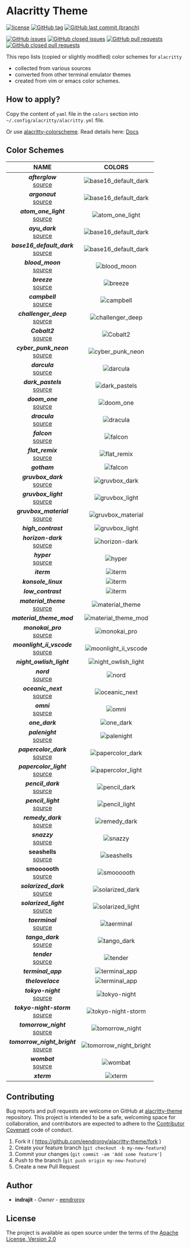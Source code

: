 # Alacritty Theme

[![license](https://img.shields.io/github/license/eendroroy/alacritty-theme.svg)](https://github.com/eendroroy/alacritty-theme/blob/master/LICENSE)
[![GitHub tag](https://img.shields.io/github/tag/eendroroy/alacritty-theme.svg)](https://github.com/eendroroy/alacritty-theme/tags)
[![GitHub last commit (branch)](https://img.shields.io/github/last-commit/eendroroy/alacritty-theme/master.svg)](https://github.com/eendroroy/alacritty-theme)

[![GitHub issues](https://img.shields.io/github/issues/eendroroy/alacritty-theme.svg)](https://github.com/eendroroy/alacritty-theme/issues)
[![GitHub closed issues](https://img.shields.io/github/issues-closed/eendroroy/alacritty-theme.svg)](https://github.com/eendroroy/alacritty-theme/issues?q=is%3Aissue+is%3Aclosed)
[![GitHub pull requests](https://img.shields.io/github/issues-pr/eendroroy/alacritty-theme.svg)](https://github.com/eendroroy/alacritty-theme/pulls)
[![GitHub closed pull requests](https://img.shields.io/github/issues-pr-closed/eendroroy/alacritty-theme.svg)](https://github.com/eendroroy/alacritty-theme/pulls?q=is%3Apr+is%3Aclosed)

This repo lists (copied or slightly modified) color schemes for `alacritty`

- collected from various sources
- converted from other terminal emulator themes
- created from vim or emacs color schemes.

## How to apply?

Copy the content of `yaml` file in the `colors` section into `~/.config/alacritty/alacritty.yml` file.

Or use [alacritty-colorscheme](https://github.com/toggle-corp/alacritty-colorscheme). Read details here: [Docs](https://github.com/toggle-corp/alacritty-colorscheme/blob/master/README.md)

## Color Schemes

|                                                                        NAME                                                                        |COLORS|
|:--------------------------------------------------------------------------------------------------------------------------------------------------:|:---:|
|                                    **_afterglow_**<br>[source](https://github.com/YabataDesign/afterglow-theme)                                    |![base16_default_dark](images/afterglow.png)|
|                                      **_argonaut_**<br>[source](https://github.com/pwaleczek/Argonaut-theme)                                       |![base16_default_dark](images/argonaut.png)|
|                   **_atom_one_light_**<br>[source](https://github.com/dexpota/kitty-themes/blob/master/themes/AtomOneLight.conf)                   |![atom_one_light](images/atom_one_light.png)|
|                                        **_ayu_dark_**<br>[source](https://github.com/ayu-theme/ayu-colors)                                         |![base16_default_dark](images/ayu_dark.png)|
|                                   **_base16_default_dark_**<br>[source](https://github.com/chriskempson/base16)                                    |![base16_default_dark](images/base16_default_dark.png)|
|                                          **_blood_moon_**<br>[source](https://github.com/dguo/blood-moon)                                          |![blood_moon](images/blood_moon.png)|
|                                              **_breeze_**<br>[source](https://github.com/KDE/breeze)                                               |![breeze](images/breeze.png)|
|              **_campbell_**<br>[source](https://blogs.msdn.microsoft.com/commandline/2017/08/02/updating-the-windows-console-colors)               |![campbell](images/campbell.png)|
|                               **_challenger_deep_**<br>[source](https://github.com/challenger-deep-theme/alacritty)                                |![challenger_deep](images/challenger_deep.png)|
|                                  **_Cobalt2_**<br>[source](https://github.com/wesbos/cobalt2/tree/master/Cobalt2)                                  |![Cobalt2](images/Cobalt2.png)|
|                                  **_cyber_punk_neon_**<br>[source](https://github.com/Roboron3042/Cyberpunk-Neon)                                  |![cyber_punk_neon](images/cyber_punk_neon.png)|
|                                                **_darcula_**<br>[source](https://draculatheme.com)                                                 |![darcula](images/darcula.png)|
|         **_dark_pastels_**<br>[source](https://invent.kde.org/utilities/konsole/-/blob/master/data/color-schemes/DarkPastels.colorscheme)          |![dark_pastels](images/dark_pastels.png)|
|                                     **_doom_one_**<br>[source](https://github.com/hlissner/emacs-doom-themes)                                      |![doom_one](images/doom_one.png)|
|                                                **_dracula_**<br>[source](https://draculatheme.com)                                                 |![dracula](images/dracula.png)|
|                                            **_falcon_**<br>[source](https://github.com/fenetikm/falcon)                                            |![falcon](images/falcon.png)|
|                          **_flat_remix_**<br>[source](https://github.com/Mayccoll/Gogh/blob/master/themes/flat-remix.sh)                           |![flat_remix](images/flat_remix.png)|
|                                                                    **_gotham_**                                                                    |![falcon](images/gotham.png)|
|                                         **_gruvbox_dark_**<br>[source](https://github.com/morhetz/gruvbox)                                         |![gruvbox_dark](images/gruvbox_dark.png)|
|                                        **_gruvbox_light_**<br>[source](https://github.com/morhetz/gruvbox)                                         |![gruvbox_light](images/gruvbox_light.png)|
|                                  **_gruvbox_material_**<br>[source](https://github.com/sainnhe/gruvbox-material)                                   |![gruvbox_material](images/gruvbox_material.png)|
|                                                                **_high_contrast_**                                                                 |![gruvbox_light](images/high_contrast.png)|
|                                  **_horizon-dark_**<br>[source](https://github.com/jolaleye/horizon-theme-vscode)                                  |![horizon-dark](images/horizon-dark.png)|
|                                                     **_hyper_**<br>[source](https://hyper.is)                                                      |![hyper](images/hyper.png)|
|                                                                    **_iterm_**                                                                     |![iterm](images/iterm.png)|
|                                                                **_konsole_linux_**                                                                 |![iterm](images/konsole_linux.png)|
|                                                                 **_low_contrast_**                                                                 |![iterm](images/low_contrast.png)|
|                                  **_material_theme_**<br>[source](https://github.com/equinusocio/material-theme)                                   |![material_theme](images/material_theme.png)|
|                                                              **_material_theme_mod_**                                                              |![material_theme_mod](images/material_theme_mod.png)|
|                              **_monokai_pro_**<br>[source](https://gist.github.com/AlphaTechnolog/d1d5f6557f77f71519cb5713268da7dd)                |![monokai_pro](images/monokai_pro.png)|
|                              **_moonlight_ii_vscode_**<br>[source](https://github.com/atomiks/moonlight-vscode-theme)                              |![moonlight_ii_vscode](images/moonlight_ii_vscode.png)|
|                                                              **_night_owlish_light_**                                                              |![night_owlish_light](images/night_owlish_light.png)|
|                                          **_nord_**<br>[source](https://github.com/arcticicestudio/nord)                                           |![nord](images/nord.png)|
|                              **_oceanic_next_**<br>[source](https://github.com/voronianski/oceanic-next-color-scheme)                              |![oceanic_next](images/oceanic_next.png)|
|                                         **_omni_**<br>[source](https://github.com/getomni/alacritty/blob/main/omni.yml)                                         |![omni](images/omni.png)|
|                                                                   **_one_dark_**                                                                   |![one_dark](images/one_dark.png)|
|                                   **_palenight_**<br>[source](https://github.com/JonathanSpeek/palenight-iterm2)                                   |![palenight](images/palenight.png)|s
|              **_papercolor_dark_**<br>[source](https://github.com/NLKNguyen/papercolor-theme/blob/master/colors/PaperColor.vim#L126)               |![papercolor_dark](images/papercolor_dark.png)|
|              **_papercolor_light_**<br>[source](https://github.com/NLKNguyen/papercolor-theme/blob/master/colors/PaperColor.vim#L36)               |![papercolor_light](images/papercolor_light.png)|
|                                    **_pencil_dark_**<br>[source](https://github.com/mattly/iterm-colors-pencil)                                    |![pencil_dark](images/pencil_dark.png)|
|                                   **_pencil_light_**<br>[source](https://github.com/mattly/iterm-colors-pencil)                                    |![pencil_light](images/pencil_light.png)|
|                                   **_remedy_dark_**<br>[source](https://github.com/robertrossmann/vscode-remedy)                                   |![remedy_dark](images/remedy_dark.png)|
|                                       **_snazzy_**<br>[source](https://github.com/sindresorhus/hyper-snazzy)                                       |![snazzy](images/snazzy.png)|
|          **seashells**<br>[source](https://raw.githubusercontent.com/mbadolato/iTerm2-Color-Schemes/master/schemes/SeaShells.itermcolors)          |![seashells](images/seashells.png)|
| **smoooooth**<br>[source](https://github.com/gnachman/iTerm2/blob/33945e63ad48ed80d6cc1adf7cbeb663217652d2/plists/ColorPresets.plist#L4345-L4685)  |![smoooooth](images/smoooooth.png)|
|                                       **_solarized_dark_**<br>[source](http://ethanschoonover.com/solarized)                                       |![solarized_dark](images/solarized_dark.png)|
|                                      **_solarized_light_**<br>[source](http://ethanschoonover.com/solarized)                                       |![solarized_light](images/solarized_light.png)|
|                                     **_taerminal_**<br>[source](https://github.com/cozywigwam/iterm-taerminal)                                     |![taerminal](images/taerminal.png)|
|   **_tango_dark_**<br>[source](https://github.com/GNOME/gnome-terminal/blob/18939a24d21d6b7c6edd57a00a3a8a48f3aecec5/src/profile-editor.c#L213)    |![tango_dark](images/tango_dark.png)|
|                                      **_tender_**<br>[source](https://github.com/huyvohcmc/tender-alacritty)                                       |![tender](images/tender.png)|
|                                                                 **_terminal_app_**                                                                 |![terminal_app](images/terminal_app.png)|
|                                                                 **_thelovelace_**                                                                  |![terminal_app](images/thelovelace.png)|
|                              **_tokyo-night_**<br>[source](https://github.com/zatchheems/tokyo-night-alacritty-theme)                              |![tokyo-night](images/tokyo-night.png)|
|                           **_tokyo-night-storm_**<br>[source](https://github.com/zatchheems/tokyo-night-alacritty-theme)                           |![tokyo-night-storm](images/tokyo-night-storm.png)|
|                                  **_tomorrow_night_**<br>[source](https://github.com/ChrisKempson/Tomorrow-Theme)                                  |![tomorrow_night](images/tomorrow_night.png)|
|                              **_tomorrow_night_bright_**<br>[source](https://github.com/ChrisKempson/Tomorrow-Theme)                               |![tomorrow_night_bright](images/tomorrow_night_bright.png)|
|                                         **_wombat_**<br>[source](https://github.com/djoyner/iTerm2-wombat)                                         |![wombat](images/wombat.png)|
|                                                                    **_xterm_**                                                                     |![xterm](images/xterm.png)|


## Contributing

Bug reports and pull requests are welcome on GitHub at [alacritty-theme](https://github.com/eendroroy/alacritty-theme)
repository. This project is intended to be a safe, welcoming space for collaboration, and contributors are expected to
adhere to the [Contributor Covenant](http://contributor-covenant.org) code of conduct.

  1. Fork it ( https://github.com/eendroroy/alacritty-theme/fork )
  1. Create your feature branch (`git checkout -b my-new-feature`)
  1. Commit your changes (`git commit -am 'Add some feature'`)
  1. Push to the branch (`git push origin my-new-feature`)
  1. Create a new Pull Request

## Author

* **indrajit** - *Owner* - [eendroroy](https://github.com/eendroroy)

## License

The project is available as open source under the terms of the [Apache License, Version 2.0](LICENSE)

